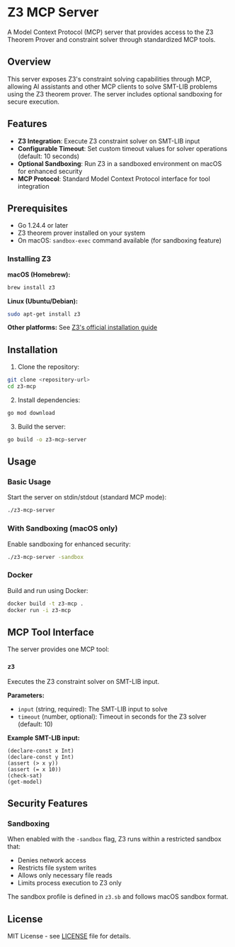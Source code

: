 # Z3 MCP Server

A Model Context Protocol (MCP) server that provides access to the Z3 Theorem Prover and constraint solver through standardized MCP tools.

## Overview

This server exposes Z3's constraint solving capabilities through MCP, allowing AI assistants and other MCP clients to solve SMT-LIB problems using the Z3 theorem prover. The server includes optional sandboxing for secure execution.

## Features

- **Z3 Integration**: Execute Z3 constraint solver on SMT-LIB input
- **Configurable Timeout**: Set custom timeout values for solver operations (default: 10 seconds)
- **Optional Sandboxing**: Run Z3 in a sandboxed environment on macOS for enhanced security
- **MCP Protocol**: Standard Model Context Protocol interface for tool integration

## Prerequisites

- Go 1.24.4 or later
- Z3 theorem prover installed on your system
- On macOS: `sandbox-exec` command available (for sandboxing feature)

### Installing Z3

**macOS (Homebrew):**
```bash
brew install z3
```

**Linux (Ubuntu/Debian):**
```bash
sudo apt-get install z3
```

**Other platforms:**
See [Z3's official installation guide](https://github.com/Z3Prover/z3)

## Installation

1. Clone the repository:
```bash
git clone <repository-url>
cd z3-mcp
```

2. Install dependencies:
```bash
go mod download
```

3. Build the server:
```bash
go build -o z3-mcp-server
```

## Usage

### Basic Usage

Start the server on stdin/stdout (standard MCP mode):
```bash
./z3-mcp-server
```

### With Sandboxing (macOS only)

Enable sandboxing for enhanced security:
```bash
./z3-mcp-server -sandbox
```

### Docker

Build and run using Docker:
```bash
docker build -t z3-mcp .
docker run -i z3-mcp
```

## MCP Tool Interface

The server provides one MCP tool:

### `z3`

Executes the Z3 constraint solver on SMT-LIB input.

**Parameters:**
- `input` (string, required): The SMT-LIB input to solve
- `timeout` (number, optional): Timeout in seconds for the Z3 solver (default: 10)

**Example SMT-LIB input:**
```smt
(declare-const x Int)
(declare-const y Int)
(assert (> x y))
(assert (= x 10))
(check-sat)
(get-model)
```

## Security Features

### Sandboxing

When enabled with the `-sandbox` flag, Z3 runs within a restricted sandbox that:
- Denies network access
- Restricts file system writes
- Allows only necessary file reads
- Limits process execution to Z3 only

The sandbox profile is defined in `z3.sb` and follows macOS sandbox format.

## License

MIT License - see [LICENSE](LICENSE) file for details.

